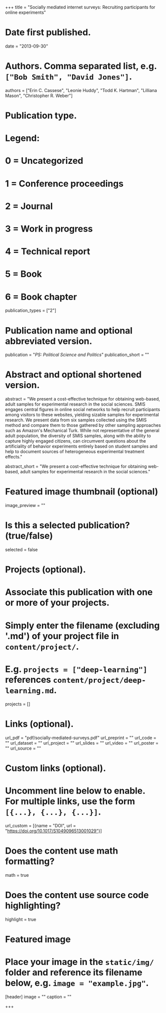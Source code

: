 +++
title = "Socially mediated internet surveys: Recruiting participants for online experiments"

# Date first published.
date = "2013-09-30"

# Authors. Comma separated list, e.g. `["Bob Smith", "David Jones"]`.
authors = ["Erin C. Cassese", "Leonie Huddy", "Todd K. Hartman", "Lilliana Mason", "Christopher R. Weber"]

# Publication type.
# Legend:
# 0 = Uncategorized
# 1 = Conference proceedings
# 2 = Journal
# 3 = Work in progress
# 4 = Technical report
# 5 = Book
# 6 = Book chapter
publication_types = ["2"]

# Publication name and optional abbreviated version.
publication = "*PS: Political Science and Politics*"
publication_short = ""

# Abstract and optional shortened version.
abstract = "We present a cost-effective technique for obtaining web-based, adult samples for experimental research in the social sciences. SMIS engages central figures in online social networks to help recruit participants among visitors to these websites, yielding sizable samples for experimental research. We present data from six samples collected using the SMIS method and compare them to those gathered by other sampling approaches such as Amazon's Mechanical Turk. While not representative of the general adult population, the diversity of SMIS samples, along with the ability to capture highly engaged citizens, can circumvent questions about the artificiality of behavior experiments entirely based on student samples and help to document sources of heterogeneous experimental treatment effects."

abstract_short = "We present a cost-effective technique for obtaining web-based, adult samples for experimental research in the social sciences."

# Featured image thumbnail (optional)
image_preview = ""

# Is this a selected publication? (true/false)
selected = false

# Projects (optional).
#   Associate this publication with one or more of your projects.
#   Simply enter the filename (excluding '.md') of your project file in `content/project/`.
#   E.g. `projects = ["deep-learning"]` references `content/project/deep-learning.md`.
projects = []

# Links (optional).
url_pdf = "pdf/socially-mediated-surveys.pdf"
url_preprint = ""
url_code = ""
url_dataset = ""
url_project = ""
url_slides = ""
url_video = ""
url_poster = ""
url_source = ""

# Custom links (optional).
#   Uncomment line below to enable. For multiple links, use the form `[{...}, {...}, {...}]`.
url_custom = [{name = "DOI", url = "https://doi.org/10.1017/S1049096513001029"}]

# Does the content use math formatting?
math = true

# Does the content use source code highlighting?
highlight = true

# Featured image
# Place your image in the `static/img/` folder and reference its filename below, e.g. `image = "example.jpg"`.
[header]
image = ""
caption = ""

+++
